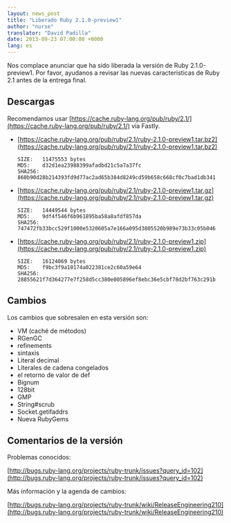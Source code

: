 ```yaml
---
layout: news_post
title: "Liberado Ruby 2.1.0-preview1"
author: "nurse"
translator: "David Padilla"
date: 2013-09-23 07:00:00 +0000
lang: es
---
```


Nos complace anunciar que ha sido liberada la versión de Ruby 2.1.0-preview1.
Por favor, ayudanos a revisar las nuevas caracteristicas de Ruby 2.1
antes de la entrega final.

## Descargas

Recomendamos usar
[https://cache.ruby-lang.org/pub/ruby/2.1/](https://cache.ruby-lang.org/pub/ruby/2.1/)
via Fastly.

* [https://cache.ruby-lang.org/pub/ruby/2.1/ruby-2.1.0-preview1.tar.bz2](https://cache.ruby-lang.org/pub/ruby/2.1/ruby-2.1.0-preview1.tar.bz2)

      SIZE:   11475553 bytes
      MD5:    d32d1ea23988399afadbd21c5a7a37fc
      SHA256: 860b90d28b214393fd9d77ac2ad65b384d8249cd59b658c668cf0c7bad1db341

* [https://cache.ruby-lang.org/pub/ruby/2.1/ruby-2.1.0-preview1.tar.gz](https://cache.ruby-lang.org/pub/ruby/2.1/ruby-2.1.0-preview1.tar.gz)

      SIZE:   14449544 bytes
      MD5:    9df4f546f6b961895ba58a8afdf857da
      SHA256: 747472fb33bcc529f1000e5320605a7e166a095d3805520b989e73b33c05b046

* [https://cache.ruby-lang.org/pub/ruby/2.1/ruby-2.1.0-preview1.zip](https://cache.ruby-lang.org/pub/ruby/2.1/ruby-2.1.0-preview1.zip)

      SIZE:   16124069 bytes
      MD5:    f9bc3f9a10174a022381ce2c60a59e64
      SHA256: 28855621f7d364277e7f258d5cc380e005896ef8ebc36e5cbf78d2bf763c291b

## Cambios

Los cambios que sobresalen en esta versión son:

* VM (caché de métodos)
* RGenGC
* refinements
* sintaxis
* Literal decimal
* Literales de cadena congelados
* el retorno de valor de def
* Bignum
* 128bit
* GMP
* String#scrub
* Socket.getifaddrs
* Nueva RubyGems

## Comentarios de la versión

Problemas conocidos:

[http://bugs.ruby-lang.org/projects/ruby-trunk/issues?query_id=102](http://bugs.ruby-lang.org/projects/ruby-trunk/issues?query_id=102)

Más información y la agenda de cambios:

[http://bugs.ruby-lang.org/projects/ruby-trunk/wiki/ReleaseEngineering210](http://bugs.ruby-lang.org/projects/ruby-trunk/wiki/ReleaseEngineering210)
